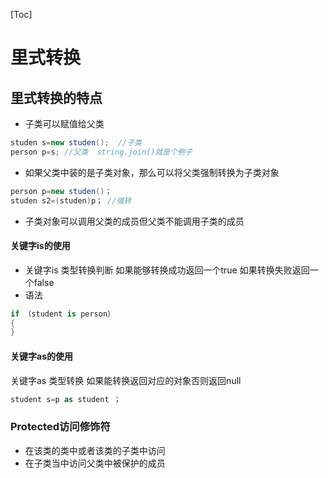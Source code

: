 [Toc]
# 里式转换
## 里式转换的特点
* 子类可以赋值给父类
``` c#
studen s=new studen();  //子类
person p=s; //父类  string.join()就是个例子
``` 
* 如果父类中装的是子类对象，那么可以将父类强制转换为子类对象
``` c#
person p=new studen()；
studen s2=(studen)p； //强转
```
* 子类对象可以调用父类的成员但父类不能调用子类的成员

#### 关键字is的使用
* 关键字is    类型转换判断
如果能够转换成功返回一个true 如果转换失败返回一个false
* 语法
``` c#
if （student is person）
{
}
```
#### 关键字as的使用
关键字as  类型转换
如果能转换返回对应的对象否则返回null
``` c#
student s=p as student ；
```

### Protected访问修饰符    
* 在该类的类中或者该类的子类中访问
* 在子类当中访问父类中被保护的成员

